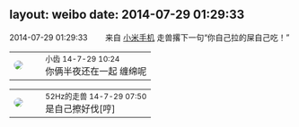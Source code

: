 layout: weibo
date: 2014-07-29 01:29:33
---
<meta name="referrer" content="no-referrer" />

2014-07-29 01:29:33  &nbsp;&nbsp;&nbsp;&nbsp;&nbsp;&nbsp; 来自 <a href="http://app.weibo.com/t/feed/22zMnn" rel="nofollow">小米手机</a>
走兽撂下一句“你自己拉的屎自己吃！” ​​​

<table style="width: 100%;">
  <tr>
    <td style="width: 40px;"><img style="border-radius:50%" src="https://tva3.sinaimg.cn/crop.0.0.480.480.50/4d4bc111jw8ejj3t36gwaj20dc0dc769.jpg?KID=imgbed,tva&Expires=1624465760&ssig=5qbG86Yi3U"></td>
    <td colspan="2"><small>小齿 14-7-29 10:24</small><br/>你俩半夜还在一起 缠绵呢</td>
  </tr>
</table>

<table style="width: 100%;">
  <tr>
    <td style="width: 40px;"><img style="border-radius:50%" src="https://tva4.sinaimg.cn/crop.0.0.180.180.50/8beaf773jw1e8qgp5bmzyj2050050aa8.jpg?KID=imgbed,tva&Expires=1624465760&ssig=kqiwk11USV"></td>
    <td colspan="2"><small>52Hz的走兽 14-7-29 07:50</small><br/>是自己擦好伐[哼]</td>
  </tr>
</table>
